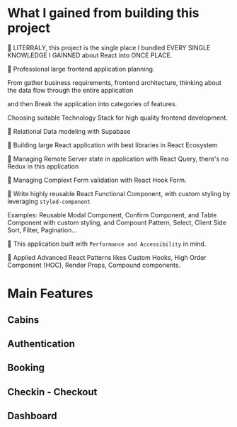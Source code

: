 # What I gained from building this project

🔵 LITERRALY, this project is the single place I bundled EVERY SINGLE KNOWLEDGE I GAINNED about React into ONCE PLACE.

🔵 Professional large frontend application planning.

From gather business requirements, frontend architecture, thinking about the data flow through the entire application

and then Break the application into categories of features.

Choosing suitable Technology Stack for high quality frontend development.

🔵 Relational Data modeling with Supabase

🔵 Building large React application with best libraries in React Ecosystem

🔵 Managing Remote Server state in application with React Query, there's no Redux in this application

🔵 Managing Complext Form validation with React Hook Form.

🔵 Write highly reusable React Functional Component, with custom styling by leveraging `styled-component`

Examples: Reusable Modal Component, Confirm Component, and Table Component with custom styling, and Compount Pattern, Select, Client Side Sort, Filter, Pagination...

🔵 This application built with `Performance and Accessibility` in mind.

🔵 Applied Advanced React Patterns likes Custom Hooks, High Order Component (HOC), Render Props, Compound components.

# Main Features

## Cabins

## Authentication

## Booking

## Checkin - Checkout

## Dashboard
